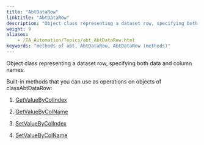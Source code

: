 ```yaml
--- 
title: "AbtDataRow"
linktitle: "AbtDataRow"
description: "Object class representing a dataset row, specifying both data and column names."
weight: 9
aliases: 
    - /TA_Automation/Topics/abt_AbtDataRow.html
keywords: "methods of abt, AbtDataRow, AbtDataRow (methods)"
---
```


Object class representing a dataset row, specifying both data and column names.

Built-in methods that you can use as operations on objects of classAbtDataRow:

1.  [GetValueByColIndex](/automation-guide/action-based-testing-language/testarchitect-automation-classes/automation-classes/abtdatarow/getvaluebycolindex)  

2.  [GetValueByColName](/automation-guide/action-based-testing-language/testarchitect-automation-classes/automation-classes/abtdatarow/getvaluebycolname)  

3.  [SetValueByColIndex](/automation-guide/action-based-testing-language/testarchitect-automation-classes/automation-classes/abtdatarow/setvaluebycolindex)  

4.  [SetValueByColName](/automation-guide/action-based-testing-language/testarchitect-automation-classes/automation-classes/abtdatarow/setvaluebycolname)  





